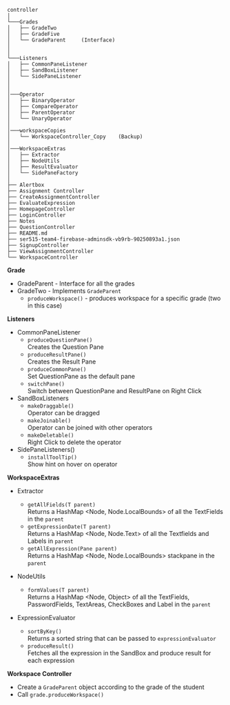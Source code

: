 ```
controller
│
└───Grades
│   ├── GradeTwo
│   ├── GradeFive
│   └── GradeParent     (Interface)
│
│
└───Listeners
│   ├── CommonPaneListener
│   ├── SandBoxListener
│   └── SidePaneListener
│
│
│───Operator
│   ├── BinaryOperator
│   ├── CompareOperator
│   ├── ParentOperator
│   └── UnaryOperator
│
│───workspaceCopies
│   └── WorkspaceController_Copy    (Backup)
│
│───WorkspaceExtras
│   ├── Extractor
│   ├── NodeUtils
│   ├── ResultEvaluator
│   └── SidePaneFactory   
│ 
├── Alertbox
├── Assignment Controller
├── CreateAssignmentController
├── EvaluateExpression
├── HomepageController
├── LoginController
├── Notes
├── QuestionController
├── README.md
├── ser515-team4-firebase-adminsdk-vb9rb-90250893a1.json
├── SignupController
├── ViewAssignmentController
└── WorkspaceController
```

**Grade**
* GradeParent - Interface for all the grades
* GradeTwo - Implements `GradeParent`
    * `produceWorkspace()` - produces workspace for a specific grade (two in this case)


**Listeners**
* CommonPaneListener
    * `produceQuestionPane()` 
    <br/>Creates the Question Pane
    * `produceResultPane()` 
    <br/> Creates the Result Pane
    * `produceCommonPane()`
    <br/>Set QuestionPane as the default pane
    * `switchPane()` 
    <br/>Switch between QuestionPane and ResultPane on Right Click
* SandBoxListeners
    * `makeDraggable()`
    <br/> Operator can be dragged
    * `makeJoinable()`
    <br/> Operator can be joined with other operators
    * `makeDeletable()`
    <br/> Right Click to delete the operator
* SidePaneListeners()
    * `installToolTip()`
    <br/> Show hint on hover on operator

**WorkspaceExtras**
* Extractor
    * `getAllFields(T parent)`
    <br/> Returns a HashMap <Node, Node.LocalBounds> of all the TextFields in the `parent`
    * `getExpressionDate(T parent)`
    <br/> Returns a HashMap <Node, Node.Text> of all the Textfields and Labels in `parent`
    * `getAllExpression(Pane parent)`
    <br/> Returns a HashMap <Node, Node.LocalBounds> stackpane in the `parent`
* NodeUtils
    * `formValues(T parent)`
    <br> Returns a HashMap <Node, Object> of all the TextFields, PasswordFields, TextAreas, CheckBoxes and Label in the `parent`

* ExpressionEvaluator
    * `sortByKey()`
    <br/> Returns a sorted string that can be passed to `expressionEvaluator`
    * `produceResult()`
    <br/> Fetches all the expression in the SandBox and produce result for each expression

**Workspace Controller**
* Create a `GradeParent` object according to the grade of the student
* Call `grade.produceWorkspace()`

